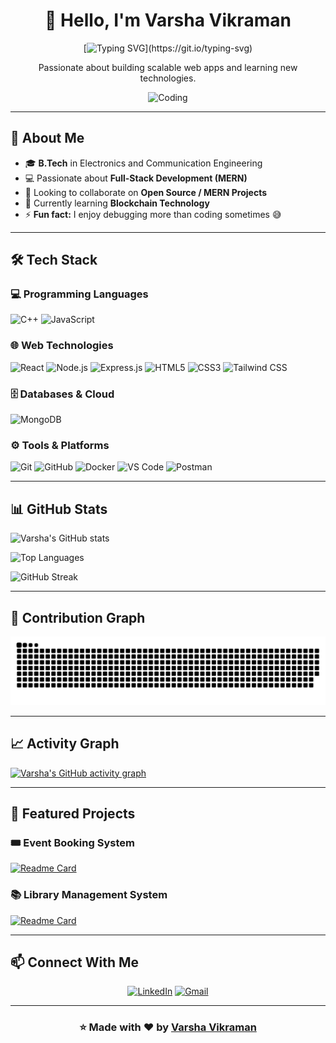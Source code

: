 
<div align="center">

# 👋 Hello, I'm Varsha Vikraman

[![Typing SVG](https://readme-typing-svg.herokuapp.com?font=Fira+Code&weight=600&size=26&duration=4000&pause=1000&color=00FF00&center=true&vCenter=true&width=600&lines=Full+Stack+Developer;MERN+Stack+Specialist;Open+Source+Enthusiast;Always+Learning+New+Things!)](https://git.io/typing-svg)

Passionate about building scalable web apps and learning new technologies.

<img align="justify" alt="Coding" width="350" src="https://gifdb.com/images/high/umiko-ahagon-desktop-programming-eg5f8g2281ekfhde.webp">

</div>

---

## 🚀 About Me

- 🎓 **B.Tech** in Electronics and Communication Engineering
- 💻 Passionate about **Full-Stack Development (MERN)**
- 👯 Looking to collaborate on **Open Source / MERN Projects**
- 🌱 Currently learning **Blockchain Technology**
- ⚡ **Fun fact:** I enjoy debugging more than coding sometimes 😅

---

## 🛠️ Tech Stack

### 💻 Programming Languages
![C++](https://img.shields.io/badge/C++-00599C?style=for-the-badge&logo=c%2B%2B&logoColor=white)
![JavaScript](https://img.shields.io/badge/JavaScript-F7DF1E?style=for-the-badge&logo=javascript&logoColor=black)

### 🌐 Web Technologies
![React](https://img.shields.io/badge/React-20232A?style=for-the-badge&logo=react&logoColor=61DAFB)
![Node.js](https://img.shields.io/badge/Node.js-339933?style=for-the-badge&logo=nodedotjs&logoColor=white)
![Express.js](https://img.shields.io/badge/Express.js-000000?style=for-the-badge&logo=express&logoColor=white)
![HTML5](https://img.shields.io/badge/HTML5-E34F26?style=for-the-badge&logo=html5&logoColor=white)
![CSS3](https://img.shields.io/badge/CSS3-1572B6?style=for-the-badge&logo=css3&logoColor=white)
![Tailwind CSS](https://img.shields.io/badge/Tailwind_CSS-38B2AC?style=for-the-badge&logo=tailwind-css&logoColor=white)

### 🗄️ Databases & Cloud
![MongoDB](https://img.shields.io/badge/MongoDB-4EA94B?style=for-the-badge&logo=mongodb&logoColor=white)

### ⚙️ Tools & Platforms
![Git](https://img.shields.io/badge/Git-F05032?style=for-the-badge&logo=git&logoColor=white)
![GitHub](https://img.shields.io/badge/GitHub-100000?style=for-the-badge&logo=github&logoColor=white)
![Docker](https://img.shields.io/badge/Docker-2CA5E0?style=for-the-badge&logo=docker&logoColor=white)
![VS Code](https://img.shields.io/badge/VS_Code-0078D4?style=for-the-badge&logo=visual%20studio%20code&logoColor=white)
![Postman](https://img.shields.io/badge/Postman-FF6C37?style=for-the-badge&logo=Postman&logoColor=white)

---

## 📊 GitHub Stats
  
![Varsha's GitHub stats](https://github-readme-stats.vercel.app/api?username=varshavikraman&show_icons=true&hide_border=true&count_private=true&bg_color=000000&title_color=00ff00&text_color=00ff00&icon_color=00ff00)
  
![Top Languages](https://github-readme-stats.vercel.app/api/top-langs/?username=varshavikraman&layout=compact&hide_border=true&langs_count=8&bg_color=000000&title_color=00ff00&text_color=00ff00&icon_color=00ff00)
  
![GitHub Streak](https://github-readme-streak-stats.herokuapp.com/?user=varshavikraman&hide_border=true&background=000000&ring=00ff00&fire=00ff00&currStreakLabel=00ff00&sideNums=00ff00&currStreakNum=00ff00&sideLabels=00ff00&dates=00ff00&stroke=00ff00)

---

## 🐍 Contribution Graph

![snake gif](https://github.com/varshavikraman/varshavikraman/blob/main/dist/snake.svg)

---

## 📈 Activity Graph

[![Varsha's GitHub activity graph](https://github-readme-activity-graph.vercel.app/graph?username=varshavikraman&bg_color=000000&color=00ff00&line=00ff00&point=FFFFFF&area=true&hide_border=true)](https://github.com/ashutosh00710/github-readme-activity-graph)

---

## 🌟 Featured Projects

### 🎟️ Event Booking System
[![Readme Card](https://github-readme-stats.vercel.app/api/pin/?username=varshavikraman&repo=Event-Booking-System&bg_color=000000&title_color=00ff00&text_color=00ff00&icon_color=00ff00&hide_border=true)](https://github.com/varshavikraman/Event-Booking-System)



### 📚 Library Management System
[![Readme Card](https://github-readme-stats.vercel.app/api/pin/?username=varshavikraman&repo=Library-Management-System&bg_color=000000&title_color=00ff00&text_color=00ff00&icon_color=00ff00&hide_border=true)](https://github.com/varshavikraman/Library-Management-System)

---

## 📫 Connect With Me

<div align="center">
  
[![LinkedIn](https://img.shields.io/badge/LinkedIn-0A66C2?style=for-the-badge&logo=linkedin&logoColor=white)](https://linkedin.com/in/varshavikraman)
[![Gmail](https://img.shields.io/badge/Email-D14836?style=for-the-badge&logo=gmail&logoColor=white)](mailto:varshavikraman97@gmail.com)

</div>

---

<div align="center">
  
### ⭐️ Made with ❤️ by [Varsha Vikraman](https://github.com/VarshaVikraman)

</div>
